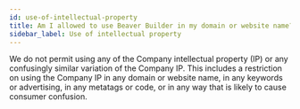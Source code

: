 ```yaml
---
id: use-of-intellectual-property
title: Am I allowed to use Beaver Builder in my domain or website name?
sidebar_label: Use of intellectual property
---
```


We do not permit using any of the Company intellectual property (IP) or any confusingly similar variation of the Company IP. This includes a restriction on using the Company IP in any domain or website name, in any keywords or advertising, in any metatags or code, or in any way that is likely to cause consumer confusion. 
